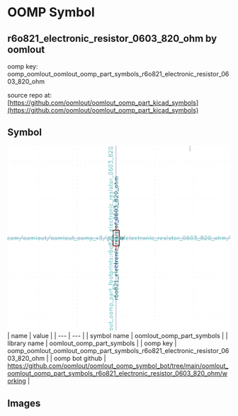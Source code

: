 # OOMP Symbol  
## r6o821_electronic_resistor_0603_820_ohm  by oomlout  
  
oomp key: oomp_oomlout_oomlout_oomp_part_symbols_r6o821_electronic_resistor_0603_820_ohm  
  
source repo at: [https://github.com/oomlout/oomlout_oomp_part_kicad_symbols](https://github.com/oomlout/oomlout_oomp_part_kicad_symbols)  
## Symbol  
  
[![working.png](working_600.png)](working.png)  
| name | value | 
| --- | --- | 
| symbol name | oomlout_oomp_part_symbols | 
| library name | oomlout_oomp_part_symbols | 
| oomp key | oomp_oomlout_oomlout_oomp_part_symbols_r6o821_electronic_resistor_0603_820_ohm | 
| oomp bot github | https://github.com/oomlout/oomlout_oomp_symbol_bot/tree/main/oomlout_oomlout_oomp_part_symbols_r6o821_electronic_resistor_0603_820_ohm/working | 
## Images  
